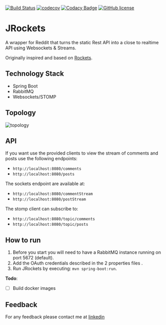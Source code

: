 [![Build Status](https://travis-ci.org/nicolasmanic/JRockets.svg?branch=master)](https://travis-ci.org/nicolasmanic/JRockets)
[![codecov](https://codecov.io/gh/nicolasmanic/JRockets/branch/master/graph/badge.svg)](https://codecov.io/gh/nicolasmanic/JRockets)
[![Codacy Badge](https://api.codacy.com/project/badge/Grade/0843fb7e829a4c3e901a10363f6b1c7a)](https://www.codacy.com/app/nicolasmanic/JRockets?utm_source=github.com&amp;utm_medium=referral&amp;utm_content=nicolasmanic/JRockets&amp;utm_campaign=Badge_Grade)
[![GitHub license](https://img.shields.io/github/license/mashape/apistatus.svg)](https://github.com/nicolasmanic/JRockets/blob/master/LICENCE)
# JRockets

A wrapper for Reddit that turns the static Rest API into a close to realtime API using Websockets & Streams.
 
Originally inspired and based on [Rockets](https://github.com/rockets/rockets).

## Technology Stack

- Spring Boot
- RabbitMQ
- Websockets/STOMP

## Topology

![topology](https://user-images.githubusercontent.com/4174162/30294111-a7f0e008-9744-11e7-8fd6-f1020d2cb1fe.png)


## API

If you want use the provided clients to view the stream of comments and posts use the following endpoints:

- `http://localhost:8080/comments`
- `http://localhost:8080/posts`

The sockets endpoint are available at:

- `http://localhost:8080/commentStream`
- `http://localhost:8080/postStream`

The stomp client can subscribe to:

- `http://localhost:8080/topic/comments`
- `http://localhost:8080/topic/posts`

## How to run

1. Before you start you will need to have a RabbitMQ instance running on port 5672 (default).
2. Add the OAuth credentials described in the 2 properties files .
3. Run JRockets by executing: `mvn spring-boot:run`.

**Todo**:
- [ ] Build docker images

## Feedback

For any feedback please contact me at [linkedin](https://www.linkedin.com/in/nick-kanakis-24b34677)
